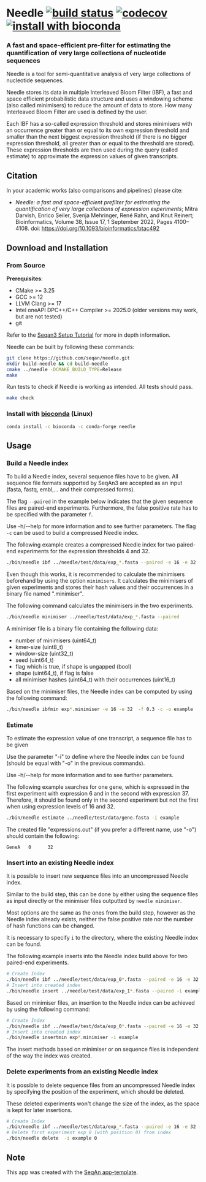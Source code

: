 <!--
SPDX-FileCopyrightText: 2006-2025, Knut Reinert & Freie Universität Berlin
SPDX-FileCopyrightText: 2016-2025, Knut Reinert & MPI für molekulare Genetik
SPDX-License-Identifier: CC-BY-4.0
-->

# Needle [![build status][1]][2] [![codecov][3]][4] [![install with bioconda][5]][6]

[1]: https://img.shields.io/github/actions/workflow/status/seqan/needle/ci_linux.yml?branch=main&style=flat&logo=github&label=CI "Open GitHub actions page"
[2]: https://github.com/seqan/needle/actions?query=branch%3Amain
[3]: https://codecov.io/gh/seqan/needle/graph/badge.svg?token=W109QS58E0 "Open Codecov page"
[4]: https://codecov.io/gh/seqan/needle
[5]: https://img.shields.io/badge/install%20with-bioconda-brightgreen.svg?style=flat
[6]: #install-with-bioconda-linux

### A fast and space-efficient pre-filter for estimating the quantification of very large collections of nucleotide sequences

Needle is a tool for semi-quantitative analysis of very large collections of nucleotide sequences.

Needle stores its data in multiple Interleaved Bloom Filter (IBF), a fast and space efficient probabilistic data structure and uses a windowing scheme (also called minimisers) to reduce the amount of data to store. How many Interleaved Bloom Filter are used is defined by the user.

Each IBF has a so-called expression threshold and stores minimisers with an occurrence greater than or equal to its own expression threshold and smaller than the next biggest expression threshold (if there is no bigger expression threshold, all greater than or equal to the threshold are stored). These expression thresholds are then used during the query (called estimate) to approximate the expression values of given transcripts.

## Citation

In your academic works (also comparisons and pipelines) please cite:
  * *Needle: a fast and space-efficient prefilter for estimating the quantification of very large collections of expression experiments*;
    Mitra Darvish, Enrico Seiler, Svenja Mehringer, René Rahn, and Knut Reinert; Bioinformatics, Volume 38, Issue 17, 1 September 2022, Pages 4100–4108.
    doi: https://doi.org/10.1093/bioinformatics/btac492

## Download and Installation

### From Source

**Prerequisites**:
* CMake >= 3.25
* GCC >= 12
* LLVM Clang >= 17
* Intel oneAPI DPC++/C++ Compiler >= 2025.0 (older versions may work, but are not tested)
* git

Refer to the [Seqan3 Setup Tutorial](https://docs.seqan.de/seqan3/main_user/setup.html) for more in depth
information.

Needle can be built by following these commands:

```bash
git clone https://github.com/seqan/needle.git
mkdir build-needle && cd build-needle
cmake ../needle -DCMAKE_BUILD_TYPE=Release
make
```

Run tests to check if Needle is working as intended. All tests should pass.

```bash
make check
```

### Install with [bioconda](https://bioconda.github.io/recipes/needle/README.html) (Linux)

```bash
conda install -c bioconda -c conda-forge needle
```

## Usage

### Build a Needle index
To build a Needle index, several sequence files have to be given. All sequence file formats supported by SeqAn3 are accepted as an input (fasta, fastq, embl,... and their compressed forms).

The flag `--paired` in the example below indicates that the given sequence files are paired-end experiments. Furthermore, the false positive rate has to be specified with the parameter `f`.

Use -h/--help for more information and to see further parameters. The flag `-c` can be used to build a compressed Needle index.

The following example creates a compressed Needle index for two paired-end experiments for the expression thresholds 4 and 32.

```bash
./bin/needle ibf ../needle/test/data/exp_*.fasta --paired -e 16 -e 32 -f 0.3 -c -o example
```

Even though this works, it is recommended to calculate the minimisers beforehand by using the option `minimisers`. It calculates the minimisers of given experiments and stores their hash values and their occurrences in a binary file named ".minimiser".

The following command calculates the minimisers in the two experiments.
```bash
./bin/needle minimiser ../needle/test/data/exp_*.fasta --paired
```

A minimiser file is a binary file containing the following data:
- number of minimisers (uint64_t)
- kmer-size (uint8_t)
- window-size (uint32_t)
- seed (uint64_t)
- flag which is true, if shape is ungapped (bool)
- shape (uint64_t), if flag is false
- all minimiser hashes (uint64_t) with their occurrences (uint16_t)

Based on the minimiser files, the Needle index can be computed by using the following command:
```bash
./bin/needle ibfmin exp*.minimiser -e 16 -e 32  -f 0.3 -c -o example
```

### Estimate
To estimate the expression value of one transcript, a sequence file has to be given

Use the parameter "-i" to define where the Needle index can be found (should be equal with "-o" in the previous commands).

Use -h/--help for more information and to see further parameters.

The following example searches for one gene, which is expressed in the first experiment with expression 6 and in the second with expression 37. Therefore, it should be found only in the second experiment but not the first when using expression levels of 16 and 32.

```bash
./bin/needle estimate ../needle/test/data/gene.fasta -i example
```

The created file "expressions.out" (if you prefer a different name, use "-o") should contain the following:
```text
GeneA   0      32
```

### Insert into an existing Needle index
It is possible to insert new sequence files into an uncompressed Needle index.

Similar to the build step, this can be done by either using the sequence files as input directly or the minimiser files outputted by `needle minimiser`.

Most options are the same as the ones from the build step, however as the Needle index already exists, neither the false positive rate nor the number of hash functions can be changed.

It is necessary to specify `i` to the directory, where the existing Needle index can be found.

The following example inserts into the Needle index build above for two paired-end experiments.

```bash
# Create Index
./bin/needle ibf ../needle/test/data/exp_0*.fasta --paired -e 16 -e 32 -f 0.3 -c -o example
# Insert into created index
./bin/needle insert ../needle/test/data/exp_1*.fasta --paired -i example
```

Based on minimiser files, an insertion to the Needle index can be achieved by using the following command:
```bash
# Create Index
./bin/needle ibf ../needle/test/data/exp_0*.fasta --paired -e 16 -e 32 -f 0.3 -c -o example
# Insert into created index
./bin/needle insertmin exp*.minimiser -i example
```

The insert methods based on minimiser or on sequence files is independent of the way the index was created.

### Delete experiments from an existing Needle index
It is possible to delete sequence files from an uncompressed Needle index by specifying the position of the experiment, which should be deleted.

These deleted experiments won't change the size of the index, as the space is kept for later insertions.
```bash
# Create Index
./bin/needle ibf ../needle/test/data/exp_*.fasta --paired -e 16 -e 32 -f 0.3 -c -o example
# Delete first experiment exp_0 (with position 0) from index
./bin/needle delete  -i example 0
```

## Note
This app was created with the [SeqAn app-template](https://github.com/seqan/app-template).
